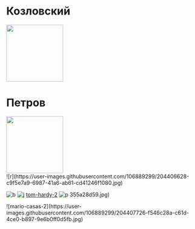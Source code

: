 <!DOCTYPE html>
<html lang="en">
<head>
	<meta charset="UTF-8">
	<meta name="viewport" content="width=device-width, initial-scale=1.0">
</head>
<body>
<div id="main">

<h1>Козловский</h1>
<img src=https://user-images.githubusercontent.com/106889299/203404536-0a97809f-5eab-4c70-a604-c8c042b1ecea.jpg width=150 height=150>
<br>

<h1>Петров</h1>
<img src=https://user-images.githubusercontent.com/106889299/203405812-53680fe6-e58e-4b2a-8763-832e2bb56324.jpg width=150 height=150>
<br>
![r](https://user-images.githubusercontent.com/106889299/204406628-c9f5e7a9-6987-41a6-ab61-cd41246f1080.jpg)

![b](https://user-images.githubusercontent.com/106889299/204406644-d25280aa-0ecf-4b90-aa87-82e0f0fa48b8.jpg)
![j](https://user-images.githubusercontent.com/106889299/204406648-1a0483c0-4f62-48fb-9bb1-15c312b8fd05.jpg)
[tom-hardy-2](https://user-images.githubusercontent.com/106889299/204406661-96baad99-9cdf-450c-87cb-fc11426d79ce.jpg)
![p](https://user-images.githubusercontent.com/106889299/204406668-f844a65d-2245-4f86-abda-d6f3744b5f4f.jpg)
355a28d59.jpg)

</div>	
</body>
</html>
![mario-casas-2](https://user-images.githubusercontent.com/106889299/204407726-f546c28a-c61d-4ce0-b897-9e6b0ff0d5fb.jpg)
